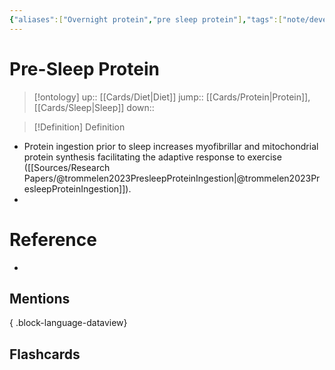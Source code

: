 ```yaml
---
{"aliases":["Overnight protein","pre sleep protein"],"tags":["note/develop","on/Performance"],"dg-publish":true,"permalink":"/cards/pre-sleep-protein/","dgPassFrontmatter":true}
---
```


# Pre-Sleep Protein

> [!ontology]
> up:: [[Cards/Diet\|Diet]]
> jump:: [[Cards/Protein\|Protein]], [[Cards/Sleep\|Sleep]]
> down:: 

> [!Definition] Definition
> 

- Protein ingestion prior to sleep increases myofibrillar and mitochondrial protein synthesis facilitating the adaptive response to exercise ([[Sources/Research Papers/@trommelen2023PresleepProteinIngestion\|@trommelen2023PresleepProteinIngestion]]).
- 
# Reference
- 

## Mentions

{ .block-language-dataview}

## Flashcards

